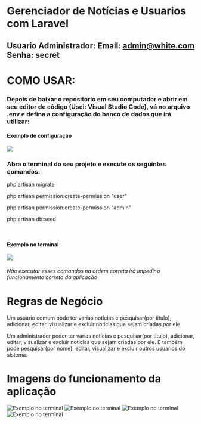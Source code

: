 # Gerenciador de Notícias e Usuarios com Laravel

## Usuario Administrador: Email: admin@white.com    Senha: secret 

# COMO USAR: 

### Depois de baixar o repositório em seu computador e abrir em seu editor de código (Usei: Visual Studio Code), vá no arquivo .env e defina a configuração do banco de dados que irá utilizar:

#### Exemplo de configuração

![](https://github.com/fabriicioa/gerenciadorDeNoticias/blob/main/gerenciador-de-noticias/imagens_readme/6.png)


### Abra o terminal do seu projeto e execute os seguintes comandos:  

php artisan migrate

php artisan permission:create-permission "user"

php artisan permission:create-permission "admin"

php artisan db:seed

<br/>

#### Exemplo no terminal

![](https://github.com/fabriicioa/gerenciadorDeNoticias/blob/main/gerenciador-de-noticias/imagens_readme/5.png)
###### Não executar esses comandos na ordem correta irá impedir o funcionamento correto da aplicação

# Regras de Negócio

Um usuario comum pode ter varias notícias e pesquisar(por titulo), adicionar, editar, visualizar e excluir noticias que sejam criadas por ele.

Um administrador poder ter varias notícias e pesquisar(por titulo), adicionar, editar, visualizar e excluir noticias que sejam criadas por ele. E também pode pesquisar(por nome), editar, visualizar e excluir outros usuarios do sistema.


# Imagens do funcionamento da aplicação 

![Exemplo no terminal](https://github.com/fabriicioa/gerenciadorDeNoticias/blob/main/gerenciador-de-noticias/imagens_readme/1.png)
![Exemplo no terminal](https://github.com/fabriicioa/gerenciadorDeNoticias/blob/main/gerenciador-de-noticias/imagens_readme/4.png)
![Exemplo no terminal](https://github.com/fabriicioa/gerenciadorDeNoticias/blob/main/gerenciador-de-noticias/imagens_readme/2.png)
![Exemplo no terminal](https://github.com/fabriicioa/gerenciadorDeNoticias/blob/main/gerenciador-de-noticias/imagens_readme/3.png)

